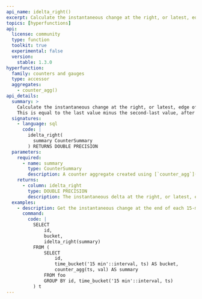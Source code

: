 ```yaml
---
api_name: idelta_right()
excerpt: Calculate the instantaneous change at the right, or latest, edge of a counter aggregate
topics: [hyperfunctions]
api:
  license: community
  type: function
  toolkit: true
  experimental: false
  version:
    stable: 1.3.0
hyperfunction:
  family: counters and gauges
  type: accessor
  aggregates:
    - counter_agg()
api_details:
  summary: >
    Calculate the instantaneous change at the right, or latest, edge of a counter aggregate.
    This is equal to the last value minus the second-last value, after accounting for resets.
  signatures:
    - language: sql
      code: |
        idelta_right(
          summary CounterSummary
        ) RETURNS DOUBLE PRECISION
  parameters:
    required:
      - name: summary
        type: CounterSummary
        description: A counter aggregate created using [`counter_agg`](#counter_agg)
    returns:
      - column: idelta_right
        type: DOUBLE PRECISION
        description: The instantaneous delta at the right, or latest, edge of the counter aggregate
  examples:
    - description: Get the instantaneous change at the end of each 15-minute counter aggregate.
      command:
        code: |
          SELECT
              id,
              bucket,
              idelta_right(summary)
          FROM (
              SELECT
                  id,
                  time_bucket('15 min'::interval, ts) AS bucket,
                  counter_agg(ts, val) AS summary
              FROM foo
              GROUP BY id, time_bucket('15 min'::interval, ts)
          ) t
---
```


